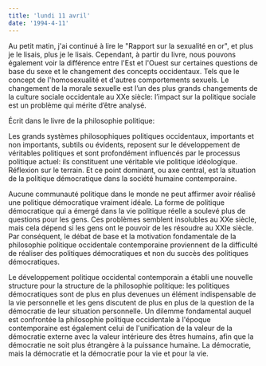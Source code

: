 ```yaml
---
title: 'lundi 11 avril'
date: '1994-4-11'
---
```


Au petit matin, j'ai continué à lire le "Rapport sur la sexualité en or", et plus je le lisais, plus je le lisais. Cependant, à partir du livre, nous pouvons également voir la différence entre l'Est et l'Ouest sur certaines questions de base du sexe et le changement des concepts occidentaux. Tels que le concept de l'homosexualité et d'autres comportements sexuels. Le changement de la morale sexuelle est l’un des plus grands changements de la culture sociale occidentale au XXe siècle: l’impact sur la politique sociale est un problème qui mérite d’être analysé.

Écrit dans le livre de la philosophie politique:

Les grands systèmes philosophiques politiques occidentaux, importants et non importants, subtils ou évidents, reposent sur le développement de véritables politiques et sont profondément influencés par le processus politique actuel: ils constituent une véritable vie politique idéologique. Réflexion sur le terrain. Et ce point dominant, ou axe central, est la situation de la politique démocratique dans la société humaine contemporaine.

Aucune communauté politique dans le monde ne peut affirmer avoir réalisé une politique démocratique vraiment idéale. La forme de politique démocratique qui a émergé dans la vie politique réelle a soulevé plus de questions pour les gens. Ces problèmes semblent insolubles au XXe siècle, mais cela dépend si les gens ont le pouvoir de les résoudre au XXIe siècle. Par conséquent, le débat de base et la motivation fondamentale de la philosophie politique occidentale contemporaine proviennent de la difficulté de réaliser des politiques démocratiques et non du succès des politiques démocratiques.

Le développement politique occidental contemporain a établi une nouvelle structure pour la structure de la philosophie politique: les politiques démocratiques sont de plus en plus devenues un élément indispensable de la vie personnelle et les gens discutent de plus en plus de la question de la démocratie de leur situation personnelle. Un dilemme fondamental auquel est confrontée la philosophie politique occidentale à l'époque contemporaine est également celui de l'unification de la valeur de la démocratie externe avec la valeur intérieure des êtres humains, afin que la démocratie ne soit plus étrangère à la puissance humaine. La démocratie, mais la démocratie et la démocratie pour la vie et pour la vie.

